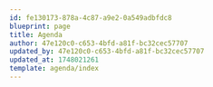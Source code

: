 ```yaml
---
id: fe130173-878a-4c87-a9e2-0a549adbfdc8
blueprint: page
title: Agenda
author: 47e120c0-c653-4bfd-a81f-bc32cec57707
updated_by: 47e120c0-c653-4bfd-a81f-bc32cec57707
updated_at: 1748021261
template: agenda/index
---
```

